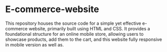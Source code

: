 # E-commerce-website
This repository houses the source code for a simple yet effective e-commerce website, primarily built using  HTML and CSS. It provides a foundational structure for an online mobile store, allowing users to showcase products,  add them to the cart, and this website fully responsive in mobile version as well as.
